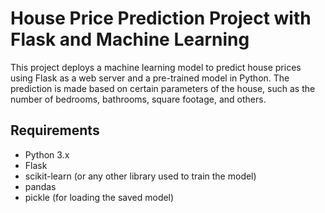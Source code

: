 # House Price Prediction Project with Flask and Machine Learning

This project deploys a machine learning model to predict house prices using Flask as a web server and a pre-trained model in Python. The prediction is made based on certain parameters of the house, such as the number of bedrooms, bathrooms, square footage, and others.

## Requirements

- Python 3.x
- Flask
- scikit-learn (or any other library used to train the model)
- pandas
- pickle (for loading the saved model)